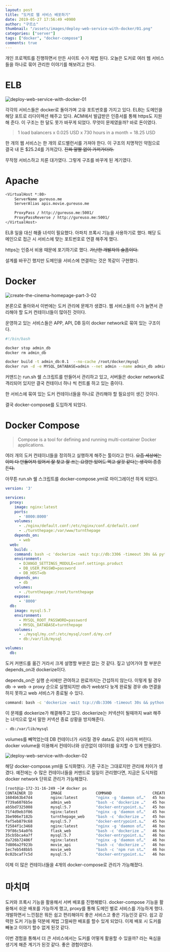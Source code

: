 ```yaml
---
layout: post
title: "도커로 웹 서비스 배포하기"
date: 2019-05-27 17:56:49 +0900
author: "구르소"
thumbnail: "/assets/images/deploy-web-service-with-docker/01.png"
categories: ["server"]
tags: ["docker", "docker-compose"]
comments: true
---
```


개인 프로젝트를 진행하면서 만든 사이트 수가 제법 된다. 오늘은 도커로 여러 웹 서비스들을 하나로 묶어 관리한 이야기를 해보려고 한다.

# ELB

![deploy-web-service-with-docker-01](/assets/images/deploy-web-service-with-docker/01.png)

각각의 서비스들은 docker로 돌아가며 고유 포트번호를 가지고 있다. ELB는 도메인을 해당 포트로 리다이렉션 해주고 있다.
ACM에서 발급받은 인증서를 통해 https도 지원해 준다. 이 구조는 한 달도 못가 바꾸게 되었다. 무엇이 문제였을까?
바로 돈이였다.

> 1 load balancers x 0.025 USD x 730 hours in a month = 18.25 USD

한 개의 웹 서비스는 한 개의 로드밸런서를 가져야 한다. 이 구조의 치명적인 약점으로 결국 내 돈 $25.24를 가져갔다. ~~진짜 얄짤 없이 가져가더라.~~

무작정 서비스하고 치룬 대가였다. 그렇게 구조를 바꾸게 된 계기였다.

# Apache

```sh
<VirtualHost *:80>
    ServerName gureuso.me
    ServerAlias apis.movie.gureuso.me

    ProxyPass / http://gureuso.me:5001/
    ProxyPassReverse / http://gureuso.me:5001/
</VirtualHost>
```

ELB 일을 대신 해줄 녀석이 필요했다. 아파치 프록시 기능을 사용하기로 했다. 해당 도메인으로 접근 시 서비스에 맞는 포트번호로 연결 해주게 했다.

https는 인증서 비용 때문에 포기하기로 했다. ~~가난한 개발자의 슬픔이다.~~

설계를 바꾸긴 했지만 도메인을 서비스에 연결하는 것은 똑같이 구현했다.

# Docker

![create-the-cinema-homepage-part-3-02](/assets/images/create-the-cinema-homepage-part-3/02.png)

본론으로 돌아와서 이번에는 도커 관리에 문제가 생겼다. 웹 서비스들의 수가 늘면서 관리해야 할 도커 컨테이너들이 많아진 것이다.

운영하고 있는 서비스들은 APP, API, DB 등이 docker network로 묶여 있는 구조이다.

```sh
#!/bin/bash

docker stop admin_db
docker rm admin_db

docker build -t admin_db:0.1  --no-cache /root/docker/mysql
docker run -d -e MYSQL_DATABASE=admin --net admin --name admin_db admin_db:0.1 --character-set-server=utf8mb4 --collation-server=utf8mb4_unicode_ci
```

커맨드는 run.sh 쉘 스크립트를 만들어서 관리하고 있고, 서버들은 docker network로 격리되어 있지만 결국 컨테이너 하나 씩 컨트롤 하고 있는 중이다.

한 서비스에 묶여 있는 도커 컨테이너들을 하나로 관리해야 할 필요성이 생긴 것이다.

결국 docker-compose를 도입하게 되었다.

# Docker Compose

> Compose is a tool for defining and running multi-container Docker applications.

여러 개의 도커 컨테이너들을 정의하고 실행하게 해주는 툴이라고 한다. ~~요즘 세상에는 이미 다 만들어져 있어서 잘 찾고 잘 쓰는 요령만 있어도 먹고 살것 같다는 생각이 종종 든다.~~

아무튼 run.sh 쉘 스크립트를 docker-compose.yml로 마이그레이션 하게 되었다.

```yml
version: '3'

services:
  proxy:
    image: nginx:latest
    ports:
      - '8000:8000'
    volumes:
      - ./nginx/default.conf:/etc/nginx/conf.d/default.conf
      - ./turnthepage:/var/www/turnthepage
    depends_on:
      - web
  web:
    build: .
    command: bash -c 'dockerize -wait tcp://db:3306 -timeout 30s && python manage.py makemigrations && python manage.py migrate && gunicorn --bind 0.0.0.0:8000 conf.wsgi:application'
    environment:
      - DJANGO_SETTINGS_MODULE=conf.settings.product
      - DB_USER_PASSWD=password
      - DB_HOST=db
    depends_on:
      - db
    volumes:
      - ./turnthepage:/root/turnthepage
    expose:
      - '8000'
  db:
    image: mysql:5.7
    environment:
      - MYSQL_ROOT_PASSWORD=password
      - MYSQL_DATABASE=turnthepage
    volumes:
      - ./mysql/my.cnf:/etc/mysql/conf.d/my.cnf
      - db:/var/lib/mysql

volumes:
  db:
```

도커 커맨드를 옮긴 거라서 크게 설명할 부분은 없는 것 같다. 짚고 넘어가야 할 부분은 depends_on과 dockerize이다.

depends_on은 실행 순서에만 관여하고 완료까지는 간섭하지 않는다. 이렇게 될 경우 db -> web -> proxy 순으로 실행되지만 
db가 web보다 늦게 완료될 경우 db 연결을 하지 못하고 web 서비스가 종료될 수 있다.

```sh
command: bash -c 'dockerize -wait tcp://db:3306 -timeout 30s && python manage.py makemigrations && python manage.py migrate && gunicorn --bind 0.0.0.0:8000 conf.wsgi:application'
```

이 문제를 dockerize가 해결해주고 있다. dockerize는 커넥션이 될때까지 wait 해주는 녀석으로 앞서 말한 커넥션 종료 상황을 방지해준다.

```sh
- db:/var/lib/mysql
```

volumes를 빼먹었는데 DB 컨테이너가 사라질 경우 data도 같이 사라져 버린다. docker volume을 이용해서 컨테이너와 상관없이 데이터를 유지할 수 있게 만들었다.

![deploy-web-service-with-docker-02](/assets/images/deploy-web-service-with-docker/02.png)

해당 docker-compose.yml을 도식화했다. 기존 구조는 그대로지만 관리에 차이가 생겼다. 
예전에는 수 많은 컨테이너들을 커맨드로 일일이 관리했다면, 지금은 도식처럼 docker network 단위로 관리가 가능해졌다.

```sh
[root@ip-172-31-16-249 ~]# docker ps
CONTAINER ID        IMAGE               COMMAND                  CREATED             STATUS              PORTS                            NAMES
1604b63b47d4        nginx:latest        "nginx -g 'daemon of…"   45 hours ago        Up 45 hours         80/tcp, 0.0.0.0:8001->8001/tcp   admin_proxy_1
f739a6076b5e        admin_web           "bash -c 'dockerize …"   45 hours ago        Up 45 hours         8000/tcp                         admin_web_1
ab5bd7325008        mysql:5.7           "docker-entrypoint.s…"   45 hours ago        Up 45 hours         3306/tcp, 33060/tcp              admin_db_1
71f4d9eb3f06        nginx:latest        "nginx -g 'daemon of…"   45 hours ago        Up 45 hours         80/tcp, 0.0.0.0:8000->8000/tcp   turnthepage_proxy_1
3be906e7182b        turnthepage_web     "bash -c 'dockerize …"   45 hours ago        Up 45 hours         8000/tcp                         turnthepage_web_1
fef5eb879c68        mysql:5.7           "docker-entrypoint.s…"   45 hours ago        Up 45 hours         3306/tcp, 33060/tcp              turnthepage_db_1
f2584f1c3468        nginx:latest        "nginx -g 'daemon of…"   46 hours ago        Up 46 hours         80/tcp, 0.0.0.0:5000->5000/tcp   flask_proxy_1
79f86c54a0f6        flask_web           "bash -c 'dockerize …"   46 hours ago        Up 46 hours         5000/tcp                         flask_web_1
35cb5bca4a7f        mysql:5.7           "docker-entrypoint.s…"   46 hours ago        Up 46 hours         3306/tcp, 33060/tcp              flask_db_1
da726b72406f        nginx:latest        "nginx -g 'daemon of…"   46 hours ago        Up 46 hours         80/tcp, 0.0.0.0:5001->5001/tcp   movie_proxy_1
7d806a2f923b        movie_api           "bash -c 'dockerize …"   46 hours ago        Up 46 hours         5000/tcp                         movie_api_1
1ec7eb548bb5        movie_web           "bash -c 'npm run st…"   46 hours ago        Up 46 hours         0.0.0.0:3000->3000/tcp           movie_web_1
0c02bcaf7c5d        mysql:5.7           "docker-entrypoint.s…"   46 hours ago        Up 46 hours         3306/tcp, 33060/tcp              movie_db_1
```

이제 이 많은 컨테이너들을 4개의 docker-compose로 관리가 가능해졌다.

# 마치며

도커와 프록시 기능을 활용해서 서버 배포를 진행해봤다. docker-compose 기능을 활용해서 쉬운 배포를 가능하게 했고, proxy를 통해 도메인 별로 서비스를 가능하게 했다.
개발하면서 느낀점은 뭐든 쉽고 편리해야지 좋은 서비스고 좋은 기능인것 같다. 쉽고 강력한 도커 기능들 덕분에 제법 그럴싸한 배포를 할수 있게 되었다. 이제 배포 시 도커를 빼놓고 이야기 할수 없게 된것 같다.

이번 경험을 통해서 더 큰 서비스에서는 도커를 어떻게 활용할 수 있을까? 라는 욕심을 생기게 해준 계기가 된것 같다. 좋은 경험이였다.
